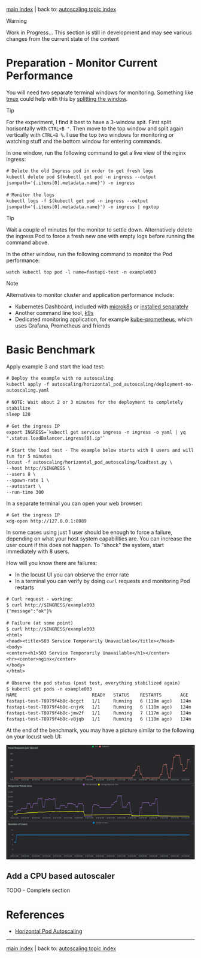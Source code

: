 [main index](../../README.md) | back to: [autoscaling topic index](../README.md)

> [!WARNING]
> Work in Progress... This section is still in development and may see various changes from the current state of the content

<!--
TODO - Add metrics monitoring...
-->

# Preparation - Monitor Current Performance

You will need two separate terminal windows for monitoring. Something like [tmux](https://github.com/tmux/tmux/wiki) could help with this by [splitting the window](https://tmuxcheatsheet.com/).

> [!TIP]
> For the experiment, I find it best to have a 3-window spit. First split horisontally with `CTRL+B "`. Then move to the top window and split again vertically with `CTRL+B %`. I use the top two windows for monitoring or watching stuff and the bottom window for entering commands.

In one window, run the following command to get a live view of the nginx ingress:

```shell
# Delete the old Ingress pod in order to get fresh logs
kubectl delete pod $(kubectl get pod -n ingress --output jsonpath='{.items[0].metadata.name}') -n ingress

# Monitor the logs
kubectl logs -f $(kubectl get pod -n ingress --output jsonpath='{.items[0].metadata.name}') -n ingress | ngxtop
```

> [!TIP]
> Wait a couple of minutes for the monitor to settle down. Alternatively delete the ingress Pod to force a fresh new one with empty logs before running the command above.

In the other window, run the following command to monitor the Pod performance: 

```shell
watch kubectl top pod -l name=fastapi-test -n example003
```

> [!NOTE]
> Alternatives to monitor cluster and application performance include:
> 
> * Kubernetes Dashboard, included with [microk8s](https://microk8s.io/docs/addon-dashboard) or [installed separately](https://kubernetes.io/docs/tasks/access-application-cluster/web-ui-dashboard/)
> * Another command line tool, [k9s](https://k9scli.io/)
> * Dedicated monitoring application, for example [kube-prometheus](https://github.com/prometheus-operator/kube-prometheus), which uses Grafana, Prometheus and friends 

# Basic Benchmark

Apply example 3 and start the load test:

```shell
# Deploy the example with no autoscaling
kubectl apply -f autoscaling/horizontal_pod_autoscaling/deployment-no-autoscaling.yaml

# NOTE: Wait about 2 or 3 minutes for the deployment to completely stabilize
sleep 120

# Get the ingress IP
export INGRESS=`kubectl get service ingress -n ingress -o yaml | yq ".status.loadBalancer.ingress[0].ip"`

# Start the load test - The example below starts with 8 users and will run for 5 minutes
locust -f autoscaling/horizontal_pod_autoscaling/loadtest.py \
--host http://$INGRESS \
--users 8 \
--spawn-rate 1 \
--autostart \
--run-time 300
```

In a separate terminal you can open your web browser:

```shell
# Get the ingress IP
xdg-open http://127.0.0.1:8089
```

In some cases using just 1 user should be enough to force a failure, depending on what your host system capabilities are. You can increase the user count if this does not happen. To "shock" the system, start immediately with 8 users.

How will you know there are failures:

* In the locust UI you can observe the error rate
* In a terminal you can verify by doing `curl` requests and monitoring Pod restarts

```shell
# Curl request - working:
$ curl http://$INGRESS/example003  
{"message":"ok"}%

# Failure (at some point)
$ curl http://$INGRESS/example003 
<html>
<head><title>503 Service Temporarily Unavailable</title></head>
<body>
<center><h1>503 Service Temporarily Unavailable</h1></center>
<hr><center>nginx</center>
</body>
</html>

# Observe the pod status (post test, everything stabilized again)
$ kubectl get pods -n example003
NAME                            READY   STATUS    RESTARTS       AGE
fastapi-test-78979f4b8c-bcgct   1/1     Running   6 (119m ago)   124m
fastapi-test-78979f4b8c-cnjvk   1/1     Running   6 (118m ago)   124m
fastapi-test-78979f4b8c-jmw2f   1/1     Running   7 (117m ago)   124m
fastapi-test-78979f4b8c-v8jqb   1/1     Running   6 (118m ago)   124m
```

At the end of the benchmark, you may have a picture similar to the following on your locust web UI:

![no scaling graphs](./img_no_scaling.png)

## Add a CPU based autoscaler

TODO - Complete section

# References

* [Horizontal Pod Autoscaling](https://kubernetes.io/docs/tasks/run-application/horizontal-pod-autoscale/)

<hr />

[main index](../../README.md) | back to: [autoscaling topic index](../README.md)
